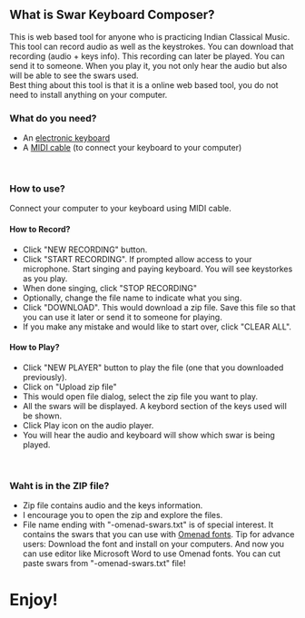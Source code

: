 ## What is Swar Keyboard Composer?
This is web based tool for anyone who is practicing Indian Classical Music. This tool can record audio as well as the keystrokes. You can download that recording (audio + keys info). This recording can later be played. You can send it to someone. When you play it, you not only hear the audio but also will be able to see the swars used.  
Best thing about this tool is that it is a online web based tool, you do not need to install anything on your computer. 

### What do you need?
- An [electronic keyboard](https://en.wikipedia.org/wiki/Electronic_keyboard)
- A [MIDI cable](https://www.amazon.com/usb-midi-cable/s?k=usb+midi+cable) (to connect your keyboard to your computer)

<br>

### How to use?
Connect your computer to your keyboard using MIDI cable. 
#### How to Record?
- Click "NEW RECORDING" button.
- Click "START RECORDING". If prompted allow access to your microphone. Start singing and paying keyboard. You will see keystorkes as you play. 
- When done singing, click "STOP RECORDING"
- Optionally, change the file name to indicate what you sing. 
- Click "DOWNLOAD". This would download a zip file. Save this file so that you can use it later or send it to someone for playing.
- If you make any mistake and would like to start over, click "CLEAR ALL".

#### How to Play?
- Click "NEW PLAYER" button to play the file (one that you downloaded previously).
- Click on "Upload zip file"
- This would open file dialog, select the zip file you want to play.
- All the swars will be displayed. A keybord section of the keys used will be shown.
- Click Play icon on the audio player.
- You will hear the audio and keyboard will show which swar is being played.

<br>

### Waht is in the ZIP file?
- Zip file contains audio and the keys information.
- I encourage you to open the zip and explore the files.
- File name ending with "-omenad-swars.txt" is of special interest. It contains the swars that you can use with [Omenad fonts](https://omenad.github.io/fonts/). Tip for advance users: Download the font and install on your computers. And now you can use editor like Microsoft Word to use Omenad fonts. You can cut paste swars from "-omenad-swars.txt" file!

# Enjoy!